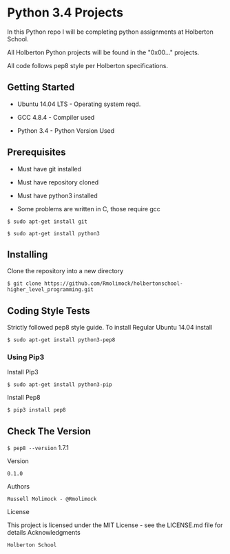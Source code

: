 # Python 3.4 Projects 

In this Python repo I will be completing python assignments at Holberton School.

All Holberton Python projects will be found in the "0x00..." projects.

All code follows pep8 style per Holberton specifications.
## Getting Started

*    Ubuntu 14.04 LTS - Operating system reqd.

*    GCC 4.8.4 - Compiler used

*    Python 3.4 - Python Version Used

## Prerequisites

*    Must have git installed

*    Must have repository cloned

*    Must have python3 installed

*    Some problems are written in C, those require gcc

`$ sudo apt-get install git`

`$ sudo apt-get install python3`

## Installing

Clone the repository into a new directory

`$ git clone https://github.com/Rmolimock/holbertonschool-higher_level_programming.git`

## Coding Style Tests

Strictly followed pep8 style guide. To install
Regular Ubuntu 14.04 install

`$ sudo apt-get install python3-pep8`

### Using Pip3

Install Pip3

`$ sudo apt-get install python3-pip`

Install Pep8

`$ pip3 install pep8`

## Check The Version

`$ pep8 --version`
1.7.1

 Version

    0.1.0

 Authors

    Russell Molimock - @Rmolimock

 License

This project is licensed under the MIT License - see the LICENSE.md file for details
 Acknowledgments

    Holberton School

